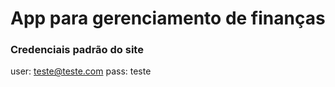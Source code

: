 # App para gerenciamento de finanças

### Credenciais padrão do site 
user: teste@teste.com
pass: teste
